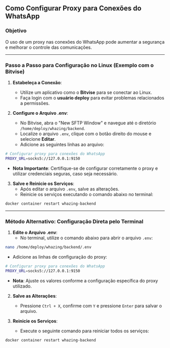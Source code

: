 ## **Como Configurar Proxy para Conexões do WhatsApp**

### **Objetivo**

O uso de um proxy nas conexões do WhatsApp pode aumentar a segurança e melhorar o controle das comunicações.

---

### **Passo a Passo para Configuração no Linux (Exemplo com o Bitvise)**

1. **Estabeleça a Conexão**:
   - Utilize um aplicativo como o **Bitvise** para se conectar ao Linux.
   - Faça login com o **usuário deploy** para evitar problemas relacionados a permissões.

2. **Configure o Arquivo .env**:
   - No Bitvise, abra o "New SFTP Window" e navegue até o diretório `/home/deploy/whazing/backend`.
   - Localize o arquivo `.env`, clique com o botão direito do mouse e selecione **Editar**.
   - Adicione as seguintes linhas ao arquivo:

```bash
# Configurar proxy para conexões do WhatsApp
PROXY_URL=socks5://127.0.0.1:9150
```

   - **Nota Importante**: Certifique-se de configurar corretamente o proxy e utilizar credenciais seguras, caso seja necessário.

3. **Salve e Reinicie os Serviços**:
   - Após editar o arquivo `.env`, salve as alterações.
   - Reinicie os serviços executando o comando abaixo no terminal:

```bash
docker container restart whazing-backend
```

---

### **Método Alternativo: Configuração Direta pelo Terminal**

1. **Edite o Arquivo .env**:
   - No terminal, utilize o comando abaixo para abrir o arquivo `.env`:

```bash
nano /home/deploy/whazing/backend/.env
```

   - Adicione as linhas de configuração do proxy:

```bash
# Configurar proxy para conexões do WhatsApp
PROXY_URL=socks5://127.0.0.1:9150
```

   - **Nota**: Ajuste os valores conforme a configuração específica do proxy utilizado.

2. **Salve as Alterações**:
   - Pressione `Ctrl + X`, confirme com `Y` e pressione `Enter` para salvar o arquivo.

3. **Reinicie os Serviços**:
   - Execute o seguinte comando para reiniciar todos os serviços:

```bash
docker container restart whazing-backend
```